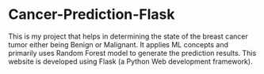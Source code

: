 # Cancer-Prediction-Flask
This is my project that helps in determining the state of the breast cancer tumor either being Benign or Malignant. It applies ML concepts and primarily uses Random Forest model to generate the prediction results. This website is developed using Flask (a Python Web development framework).
